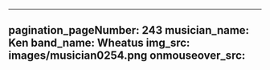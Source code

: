 ------
pagination_pageNumber: 243
musician_name: Ken
band_name: Wheatus
img_src: images/musician0254.png
onmouseover_src: 
------